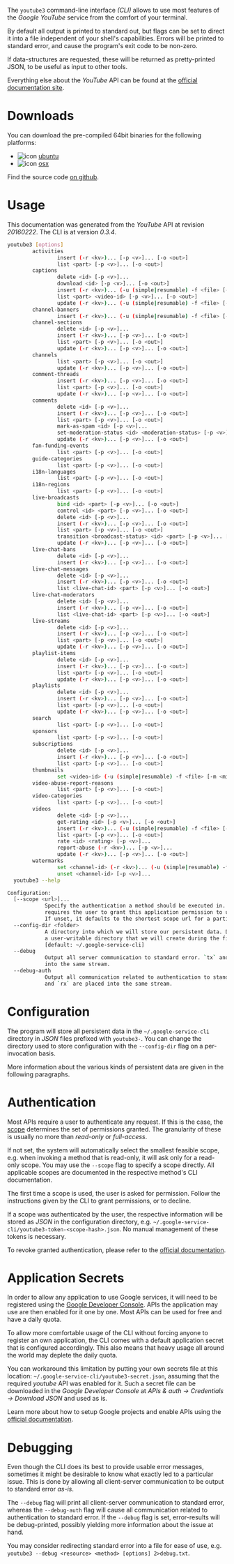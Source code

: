 <!---
DO NOT EDIT !
This file was generated automatically from 'src/mako/cli/README.md.mako'
DO NOT EDIT !
-->
The `youtube3` command-line interface *(CLI)* allows to use most features of the *Google YouTube* service from the comfort of your terminal.

By default all output is printed to standard out, but flags can be set to direct it into a file independent of your shell's
capabilities. Errors will be printed to standard error, and cause the program's exit code to be non-zero.

If data-structures are requested, these will be returned as pretty-printed JSON, to be useful as input to other tools.

Everything else about the *YouTube* API can be found at the
[official documentation site](https://developers.google.com/youtube/v3).

# Downloads

You can download the pre-compiled 64bit binaries for the following platforms:

* ![icon](http://megaicons.net/static/img/icons_sizes/6/140/16/ubuntu-icon.png) [ubuntu](http://dl.byronimo.de/google.rs/cli/0.3.4/ubuntu/youtube3.tar.gz)
* ![icon](http://hydra-media.cursecdn.com/wow.gamepedia.com/a/a2/Apple-icon-16x16.png?version=25ddd67ac3dd3b634478e3978b76cb74) [osx](http://dl.byronimo.de/google.rs/cli/0.3.4/osx/youtube3.tar.gz)

Find the source code [on github](https://github.com/Byron/google-apis-rs/tree/master/gen/youtube3-cli).

# Usage

This documentation was generated from the *YouTube* API at revision *20160222*. The CLI is at version *0.3.4*.

```bash
youtube3 [options]
        activities
                insert (-r <kv>)... [-p <v>]... [-o <out>]
                list <part> [-p <v>]... [-o <out>]
        captions
                delete <id> [-p <v>]...
                download <id> [-p <v>]... [-o <out>]
                insert (-r <kv>)... (-u (simple|resumable) -f <file> [-m <mime>]) [-p <v>]... [-o <out>]
                list <part> <video-id> [-p <v>]... [-o <out>]
                update (-r <kv>)... (-u (simple|resumable) -f <file> [-m <mime>]) [-p <v>]... [-o <out>]
        channel-banners
                insert (-r <kv>)... (-u (simple|resumable) -f <file> [-m <mime>]) [-p <v>]... [-o <out>]
        channel-sections
                delete <id> [-p <v>]...
                insert (-r <kv>)... [-p <v>]... [-o <out>]
                list <part> [-p <v>]... [-o <out>]
                update (-r <kv>)... [-p <v>]... [-o <out>]
        channels
                list <part> [-p <v>]... [-o <out>]
                update (-r <kv>)... [-p <v>]... [-o <out>]
        comment-threads
                insert (-r <kv>)... [-p <v>]... [-o <out>]
                list <part> [-p <v>]... [-o <out>]
                update (-r <kv>)... [-p <v>]... [-o <out>]
        comments
                delete <id> [-p <v>]...
                insert (-r <kv>)... [-p <v>]... [-o <out>]
                list <part> [-p <v>]... [-o <out>]
                mark-as-spam <id> [-p <v>]...
                set-moderation-status <id> <moderation-status> [-p <v>]...
                update (-r <kv>)... [-p <v>]... [-o <out>]
        fan-funding-events
                list <part> [-p <v>]... [-o <out>]
        guide-categories
                list <part> [-p <v>]... [-o <out>]
        i18n-languages
                list <part> [-p <v>]... [-o <out>]
        i18n-regions
                list <part> [-p <v>]... [-o <out>]
        live-broadcasts
                bind <id> <part> [-p <v>]... [-o <out>]
                control <id> <part> [-p <v>]... [-o <out>]
                delete <id> [-p <v>]...
                insert (-r <kv>)... [-p <v>]... [-o <out>]
                list <part> [-p <v>]... [-o <out>]
                transition <broadcast-status> <id> <part> [-p <v>]... [-o <out>]
                update (-r <kv>)... [-p <v>]... [-o <out>]
        live-chat-bans
                delete <id> [-p <v>]...
                insert (-r <kv>)... [-p <v>]... [-o <out>]
        live-chat-messages
                delete <id> [-p <v>]...
                insert (-r <kv>)... [-p <v>]... [-o <out>]
                list <live-chat-id> <part> [-p <v>]... [-o <out>]
        live-chat-moderators
                delete <id> [-p <v>]...
                insert (-r <kv>)... [-p <v>]... [-o <out>]
                list <live-chat-id> <part> [-p <v>]... [-o <out>]
        live-streams
                delete <id> [-p <v>]...
                insert (-r <kv>)... [-p <v>]... [-o <out>]
                list <part> [-p <v>]... [-o <out>]
                update (-r <kv>)... [-p <v>]... [-o <out>]
        playlist-items
                delete <id> [-p <v>]...
                insert (-r <kv>)... [-p <v>]... [-o <out>]
                list <part> [-p <v>]... [-o <out>]
                update (-r <kv>)... [-p <v>]... [-o <out>]
        playlists
                delete <id> [-p <v>]...
                insert (-r <kv>)... [-p <v>]... [-o <out>]
                list <part> [-p <v>]... [-o <out>]
                update (-r <kv>)... [-p <v>]... [-o <out>]
        search
                list <part> [-p <v>]... [-o <out>]
        sponsors
                list <part> [-p <v>]... [-o <out>]
        subscriptions
                delete <id> [-p <v>]...
                insert (-r <kv>)... [-p <v>]... [-o <out>]
                list <part> [-p <v>]... [-o <out>]
        thumbnails
                set <video-id> (-u (simple|resumable) -f <file> [-m <mime>]) [-p <v>]... [-o <out>]
        video-abuse-report-reasons
                list <part> [-p <v>]... [-o <out>]
        video-categories
                list <part> [-p <v>]... [-o <out>]
        videos
                delete <id> [-p <v>]...
                get-rating <id> [-p <v>]... [-o <out>]
                insert (-r <kv>)... (-u (simple|resumable) -f <file> [-m <mime>]) [-p <v>]... [-o <out>]
                list <part> [-p <v>]... [-o <out>]
                rate <id> <rating> [-p <v>]...
                report-abuse (-r <kv>)... [-p <v>]...
                update (-r <kv>)... [-p <v>]... [-o <out>]
        watermarks
                set <channel-id> (-r <kv>)... (-u (simple|resumable) -f <file> [-m <mime>]) [-p <v>]...
                unset <channel-id> [-p <v>]...
  youtube3 --help

Configuration:
  [--scope <url>]...
            Specify the authentication a method should be executed in. Each scope
            requires the user to grant this application permission to use it.
            If unset, it defaults to the shortest scope url for a particular method.
  --config-dir <folder>
            A directory into which we will store our persistent data. Defaults to
            a user-writable directory that we will create during the first invocation.
            [default: ~/.google-service-cli]
  --debug
            Output all server communication to standard error. `tx` and `rx` are placed
            into the same stream.
  --debug-auth
            Output all communication related to authentication to standard error. `tx`
            and `rx` are placed into the same stream.

```

# Configuration

The program will store all persistent data in the `~/.google-service-cli` directory in *JSON* files prefixed with `youtube3-`.  You can change the directory used to store configuration with the `--config-dir` flag on a per-invocation basis.

More information about the various kinds of persistent data are given in the following paragraphs.

# Authentication

Most APIs require a user to authenticate any request. If this is the case, the [scope][scopes] determines the 
set of permissions granted. The granularity of these is usually no more than *read-only* or *full-access*.

If not set, the system will automatically select the smallest feasible scope, e.g. when invoking a
method that is read-only, it will ask only for a read-only scope. 
You may use the `--scope` flag to specify a scope directly. 
All applicable scopes are documented in the respective method's CLI documentation.

The first time a scope is used, the user is asked for permission. Follow the instructions given 
by the CLI to grant permissions, or to decline.

If a scope was authenticated by the user, the respective information will be stored as *JSON* in the configuration
directory, e.g. `~/.google-service-cli/youtube3-token-<scope-hash>.json`. No manual management of these tokens
is necessary.

To revoke granted authentication, please refer to the [official documentation][revoke-access].

# Application Secrets

In order to allow any application to use Google services, it will need to be registered using the 
[Google Developer Console][google-dev-console]. APIs the application may use are then enabled for it
one by one. Most APIs can be used for free and have a daily quota.

To allow more comfortable usage of the CLI without forcing anyone to register an own application, the CLI
comes with a default application secret that is configured accordingly. This also means that heavy usage
all around the world may deplete the daily quota.

You can workaround this limitation by putting your own secrets file at this location: 
`~/.google-service-cli/youtube3-secret.json`, assuming that the required *youtube* API 
was enabled for it. Such a secret file can be downloaded in the *Google Developer Console* at 
*APIs & auth -> Credentials -> Download JSON* and used as is.

Learn more about how to setup Google projects and enable APIs using the [official documentation][google-project-new].


# Debugging

Even though the CLI does its best to provide usable error messages, sometimes it might be desirable to know
what exactly led to a particular issue. This is done by allowing all client-server communication to be 
output to standard error *as-is*.

The `--debug` flag will print all client-server communication to standard error, whereas the `--debug-auth` flag
will cause all communication related to authentication to standard error.
If the `--debug` flag is set, error-results will be debug-printed, possibly yielding more information about the 
issue at hand.

You may consider redirecting standard error into a file for ease of use, e.g. `youtube3 --debug <resource> <method> [options] 2>debug.txt`.


[scopes]: https://developers.google.com/+/api/oauth#scopes
[revoke-access]: http://webapps.stackexchange.com/a/30849
[google-dev-console]: https://console.developers.google.com/
[google-project-new]: https://developers.google.com/console/help/new/